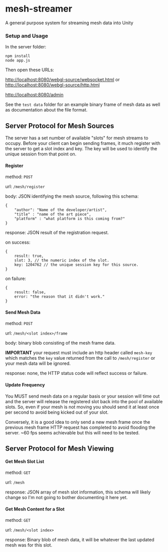 # mesh-streamer
A general purpose system for streaming mesh data into Unity


### Setup and Usage

In the server folder:

	npm install
	node app.js
	

Then open these URLs:

[http://localhost:8080/webgl-source/websocket.html](http://localhost:8080/webgl-source/websocket.html) or [http://localhost:8080/webgl-source/http.html](http://localhost:8080/webgl-source/http.html)

[http://localhost:8080/admin](http://localhost:8080/admin)


See the `test data` folder for an example binary frame of mesh data as well as documentation about the file format.



## Server Protocol for Mesh Sources

The server has a set number of available "slots" for mesh streams to occupy. Before your client can begin sending frames, it much register with the server to get a slot index and key. The key will be used to identify the unique session from that point on.

#### Register

method: `POST`

url: `/mesh/register`

body: JSON identifying the mesh source, following this schema:

	{
		"author": "Name of the developer/artist",
		"title" : "name of the art piece",
		"platform" : "what platform is this coming from?"
	}
	
response: JSON result of the registration request.

on success:

	{
		result: true,
		slot: 3, // the numeric index of the slot.
		key: 1204762 // the unique session key for this source.
	}
	
on failure: 

	{
		result: false,
		error: "the reason that it didn't work."
	}
	

#### Send Mesh Data

method: `POST`

url: `/mesh/<slot index>/frame`

body: binary blob consisting of the mesh frame data.

**IMPORTANT** your request must include an http header called `mesh-key` which matches the `key` value returned from the call to `/mesh/register` or your mesh data will be ignored.

response: none, the HTTP status code will reflect success or failure.

#### Update Frequency

You MUST send mesh data on a regular basis or your session will time out and the server will release the registered slot back into the pool of available slots. So, even if your mesh is not moving you should send it at least once per second to avoid being kicked out of your slot.

Conversely, it is a good idea to only send a new mesh frame once the previous mesh frame HTTP request has completed to avoid flooding the server. ~60 fps seems achievable but this will need to be tested.



## Server Protocol for Mesh Viewing

#### Get Mesh Slot List

method: `GET`

url: `/mesh`

response: JSON array of mesh slot information, this schema will likely change so I'm not going to bother documenting it here yet.

#### Get Mesh Content for a Slot

method: `GET`

url: `/mesh/<slot index>`

response: Binary blob of mesh data, it will be whatever the last updated mesh was for this slot.




